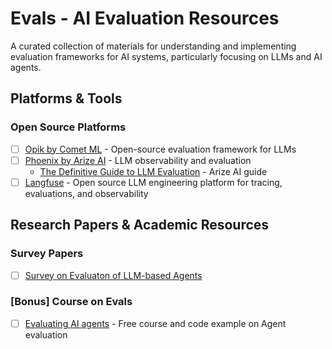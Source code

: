 # Evals - AI Evaluation Resources

A curated collection of materials for understanding and implementing evaluation frameworks for AI systems, particularly focusing on LLMs and AI agents.

## Platforms & Tools

### Open Source Platforms

- [ ] [Opik by Comet ML](https://github.com/comet-ml/opik) - Open-source evaluation framework for LLMs
- [ ] [Phoenix by Arize AI](https://github.com/Arize-ai/phoenix) - LLM observability and evaluation
  - [The Definitive Guide to LLM Evaluation](https://arize.com/llm-evaluation) - Arize AI guide
- [ ] [Langfuse](https://langfuse.com/) - Open source LLM engineering platform for tracing, evaluations, and observability

## Research Papers & Academic Resources

### Survey Papers

- [ ] [Survey on Evaluaton of LLM-based Agents](https://arxiv.org/pdf/2503.16416)

### [Bonus] Course on Evals
- [ ] [Evaluating AI agents](https://learn.deeplearning.ai/courses/evaluating-ai-agents) - Free course and code example on Agent evaluation 
